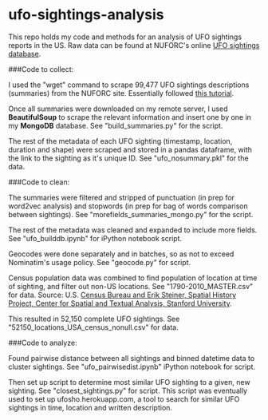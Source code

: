# ufo-sightings-analysis

This repo holds my code and methods for an analysis of UFO sightings reports in the US. Raw data can be found at NUFORC's online <a href = "http://www.nuforc.org/webreports.html" target="_blank">UFO sightings database</a>.

###Code to collect:

I used the "wget" command to scrape 99,477 UFO sightings descriptions (summaries) from the NUFORC site. Essentially followed <a href = "http://blog.scotterussell.com/post/93524577748/ufo-data-science-how-we-get-data-part-2" target="_blank">this tutorial</a>.

Once all summaries were downloaded on my remote server, I used <b>BeautifulSoup</b> to scrape the relevant information and insert one by one in my <b>MongoDB</b> database. See "build_summaries.py" for the script.

The rest of the metadata of each UFO sighting (timestamp, location, duration and shape) were scraped and stored in a pandas dataframe, with the link to the sighting as it's unique ID. See "ufo_nosummary.pkl" for the data.


###Code to clean:

The summaries were filtered and stripped of punctuation (in prep for word2vec analysis) and stopwords (in prep for bag of words comparison between sightings). See "morefields_summaries_mongo.py" for the script.

The rest of the metadata was cleaned and expanded to include more fields. See "ufo_builddb.ipynb" for iPython notebook script.

Geocodes were done separately and in batches, so as not to exceed Nominatim's usage policy. See "geocode.py" for script.

Census population data was combined to find population of location at time of sighting, and filter out non-US locations. See "1790-2010_MASTER.csv" for data. Source: U.S. <a href = "https://github.com/cestastanford/historical-us-city-populations" target="_blank">Census Bureau and Erik Steiner, Spatial History Project, Center for Spatial and Textual Analysis, Stanford University</a>. 

This resulted in 52,150 complete UFO sightings. See "52150_locations_USA_census_nonull.csv" for data.

###Code to analyze:

Found pairwise distance between all sightings and binned datetime data to cluster sightings. See "ufo_pairwisedist.ipynb" iPython notebook for script.

Then set up script to determine most similar UFO sighting to a given, new sighting. See "closest_sightings.py" for script. This script was eventually used to set up ufosho.herokuapp.com, a tool to search for similar UFO sightings in time, location and written description. 
